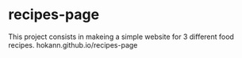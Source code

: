 # recipes-page
This project consists in makeing a simple website for 3 different food recipes. 
hokann.github.io/recipes-page
